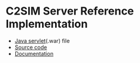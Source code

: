 # C2SIM Server Reference Implementation


* [Java servlet](C2SIMServer##4.8.0.11.war)(.war) file
* [Source code](C2SIMServer##4.8.0.11)
* [Documentation](Documentation)
